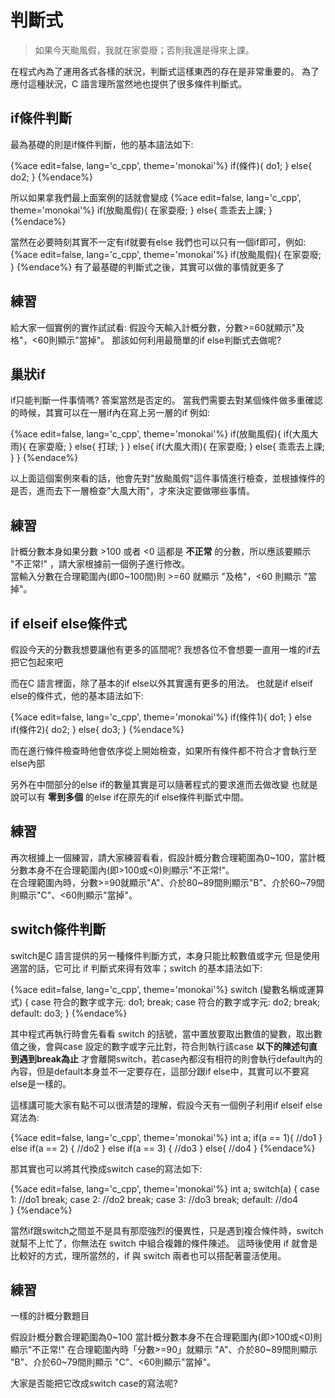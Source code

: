 # 判斷式
>如果今天颱風假，我就在家耍廢；否則我還是得來上課。

在程式內為了運用各式各樣的狀況，判斷式這樣東西的存在是非常重要的。
為了應付這種狀況，C 語言理所當然地也提供了很多條件判斷式。

## if條件判斷
最為基礎的則是if條件判斷，他的基本語法如下:

{%ace edit=false, lang='c_cpp', theme='monokai'%}
if(條件){
    do1;
}
else{
    do2;
}
{%endace%}

所以如果拿我們最上面案例的話就會變成
{%ace edit=false, lang='c_cpp', theme='monokai'%}
if(放颱風假){
    在家耍廢;
}
else{
    乖乖去上課;
}
{%endace%}

當然在必要時刻其實不一定有if就要有else
我們也可以只有一個if即可，例如:
{%ace edit=false, lang='c_cpp', theme='monokai'%}
if(放颱風假){
    在家耍廢;
}
{%endace%}
有了最基礎的判斷式之後，其實可以做的事情就更多了

## 練習
給大家一個實例的實作試試看:
假設今天輸入計概分數，分數>=60就顯示"及格"，<60則顯示"當掉"。
那該如何利用最簡單的if else判斷式去做呢?

## 巢狀if
if只能判斷一件事情嗎? 答案當然是否定的。
當我們需要去對某個條件做多重確認的時候，其實可以在一層if內在寫上另一層的if
例如:

{%ace edit=false, lang='c_cpp', theme='monokai'%}
if(放颱風假){
    if(大風大雨){
	      在家耍廢;
    }
		else{
		  	打球;
		}
}
else{
	  if(大風大雨){
	      在家耍廢;
    }
    else{
	      乖乖去上課;
    }
}
{%endace%}

以上面這個案例來看的話，他會先對"放颱風假"這件事情進行檢查，並根據條件的是否，進而去下一層檢查"大風大雨"，才來決定要做哪些事情。

## 練習
計概分數本身如果分數 >100 或者 <0 這都是 **不正常** 的分數，所以應該要顯示 "不正常!" ，請大家根據前一個例子進行修改。  
當輸入分數在合理範圍內(即0~100間)則 >=60 就顯示 "及格"，<60 則顯示 "當掉"。

## if elseif else條件式
假設今天的分數我想要讓他有更多的區間呢?
我想各位不會想要一直用一堆的if去把它包起來吧

而在C 語言裡面，除了基本的if else以外其實還有更多的用法。
也就是if elseif else的條件式，他的基本語法如下:

{%ace edit=false, lang='c_cpp', theme='monokai'%}
if(條件1){
    do1;
}
else if(條件2){
    do2;
}
else{
    do3;
}
{%endace%}

而在進行條件檢查時他會依序從上開始檢查，如果所有條件都不符合才會執行至else內部

另外在中間部分的else if的數量其實是可以隨著程式的要求進而去做改變
也就是說可以有 **零到多個** 的else if在原先的if else條件判斷式中間。

## 練習
再次根據上一個練習，請大家練習看看，假設計概分數合理範圍為0~100，當計概分數本身不在合理範圍內(即>100或<0)則顯示"不正常!"。  
在合理範圍內時，分數>=90就顯示"A"、介於80~89間則顯示"B"、介於60~79間則顯示"C"、<60則顯示"當掉"。  

## switch條件判斷
switch是C 語言提供的另一種條件判斷方式，本身只能比較數值或字元
但是使用適當的話，它可比 if 判斷式來得有效率；switch 的基本語法如下:

{%ace edit=false, lang='c_cpp', theme='monokai'%}
switch (變數名稱或運算式) {
  case 符合的數字或字元:
      do1;
      break;
  case 符合的數字或字元:
      do2;
      break;
  default:
      do3;
}
{%endace%}

其中程式再執行時會先看看 switch 的括號，當中置放要取出數值的變數，取出數值之後，會與case 設定的數字或字元比對，符合則執行該case **以下的陳述句直到遇到break為止** 才會離開switch，若case內都沒有相符的則會執行default內的內容，但是default本身並不一定要存在，這部分跟if else中，其實可以不要寫else是一樣的。


這樣講可能大家有點不可以很清楚的理解，假設今天有一個例子利用if elseif else寫法為:

{%ace edit=false, lang='c_cpp', theme='monokai'%}
int a;
if(a == 1){
	//do1
}
else if(a == 2) {
    //do2
}
else if(a == 3) {
    //do3
}
else{
	//do4
}
{%endace%}

那其實也可以將其代換成switch case的寫法如下:

{%ace edit=false, lang='c_cpp', theme='monokai'%}
int a;
switch(a) {
  case 1:
      //do1
      break;
  case 2:
      //do2
      break;
  case 3:
      //do3
      break;
  default:
      //do4    
}
{%endace%}

當然if跟switch之間並不是具有那麼強烈的優異性，只是遇到複合條件時，switch 就幫不上忙了，你無法在 switch 中組合複雜的條件陳述。
這時後使用 if 就會是比較好的方式，理所當然的，if 與 switch 兩者也可以搭配著靈活使用。

## 練習
一樣的計概分數題目

假設計概分數合理範圍為0~100
當計概分數本身不在合理範圍內(即>100或<0)則顯示"不正常!"
在合理範圍內時「分數>=90」就顯示 "A"、介於80~89間則顯示 "B"、介於60~79間則顯示 "C"、<60則顯示"當掉"。

大家是否能把它改成switch case的寫法呢?
